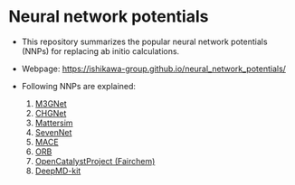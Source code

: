 # Neural network potentials

- This repository summarizes the popular neural network potentials (NNPs) for replacing ab initio calculations.

- Webpage: https://ishikawa-group.github.io/neural_network_potentials/

- Following NNPs are explained:
  1. [M3GNet](./m3gnet/README.md)
  2. [CHGNet](./chgnet/README.md)
  3. [Mattersim](./mattersim/README.md)
  4. [SevenNet](./sevennet/README.md)
  5. [MACE](./mace/README.md)
  6. [ORB](./orb/README.md)
  7. [OpenCatalystProject (Fairchem)](./ocp/README.md)
  8. [DeepMD-kit](./deepmd-kit/README.md)
